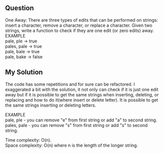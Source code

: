 ## Question
One Away: There are three types of edits that can be performed on strings: insert a character,
remove a character, or replace a character. Given two strings, write a function to check if they are
one edit (or zero edits) away.<br>
EXAMPLE<br>
pale, ple -> true<br>
pales, pale -> true<br>
pale, bale -> true<br>
pale, bake -> false 

## My Solution
The code has some repetitions and for sure can be refactored. I exaggerated a bit with the solution, it not only can check if it is just one edit away but if it is possible to get the same strings when inserting, deleting, or replacing and how to do it(where insert or delete letter). It is possible to get the same strings inserting or deleting letters.

EXAMPLE<br>
pale, ple - you can remove "e" from first string or add "a" to second string.<br>
pales, pale - you can remove "s" from first string or add "s" to second string.<br>

Time complexity: O(n). <br>
Space complexity: O(n) where n is the length of the longer string.

